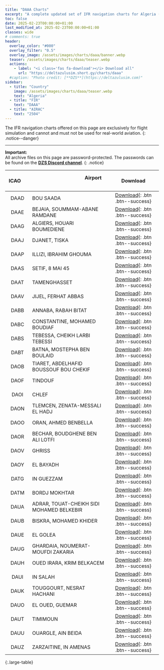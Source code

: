 ```yaml
---
title: "DAAA Charts"
excerpt: "A complete updated set of IFR navigation charts for Algeria (DAAA FIR) available for download."
toc: false
date: 2025-02-23T00:00:00+01:00
last_modified_at: 2025-02-23T00:00:00+01:00
classes: wide
# comments: true
header:
  overlay_color: "#000"
  overlay_filter: "0.5"
  overlay_image: /assets/images/charts/daaa/banner.webp
  teaser: /assets/images/charts/daaa/teaser.webp
  actions:
    - label: "<i class='fas fa-download'></i> Download all"
      url: "https://deltazulusim.short.gy/charts/daaa"
  #caption: "Photo credit: [**DZS**](https://deltazulusim.com)"
sidebar:
  - title: "Country"
    image: /assets/images/charts/daaa/teaser.webp
    text: "Algeria"
  - title: "FIR"
    text: "DAAA"
  - title: "AIRAC"
    text: "2504"
---
```


The IFR navigation charts offered on this page are exclusively for flight simulation and cannot and must not be used for real-world aviation.
{: .notice--danger}

--- 

**Important:** <br />All archive files on this page are password-protected. The passwords can be found on the [**DZS Discord channel**](https://discord.gg/Sf7Pkg4b).
{: .notice}

| &nbsp; &nbsp; &nbsp;  ICAO   &nbsp; &nbsp; &nbsp; | &nbsp; &nbsp; &nbsp; &nbsp; &nbsp; &nbsp; &nbsp; &nbsp; &nbsp; &nbsp; &nbsp; &nbsp; &nbsp; &nbsp; &nbsp; &nbsp; &nbsp; &nbsp; &nbsp; &nbsp;  Airport &nbsp; &nbsp; &nbsp; &nbsp; &nbsp; &nbsp; &nbsp; &nbsp; &nbsp; &nbsp; &nbsp; &nbsp; &nbsp; &nbsp; &nbsp; &nbsp; &nbsp; &nbsp; &nbsp; | &nbsp; &nbsp; &nbsp; Download &nbsp; &nbsp; &nbsp; |
| :------: | :------- | :-----: |
| DAAD | BOU SAADA | [<i class='fas fa-download'></i> Download](https://deltazulusim.short.gy/charts/daad){: .btn .btn--success} | 
| DAAE | BEJAIA, SOUMMAM-ABANE RAMDANE | [<i class='fas fa-download'></i> Download](https://deltazulusim.short.gy/charts/daae){: .btn .btn--success} | 
| DAAG | ALGIERS, HOUARI BOUMEDIENE | [<i class='fas fa-download'></i> Download](https://deltazulusim.short.gy/charts/daag){: .btn .btn--success} | 
| DAAJ | DJANET, TISKA | [<i class='fas fa-download'></i> Download](https://deltazulusim.short.gy/charts/daaj){: .btn .btn--success} | 
| DAAP | ILLIZI, IBRAHIM GHOUMA | [<i class='fas fa-download'></i> Download](https://deltazulusim.short.gy/charts/daap){: .btn .btn--success} | 
| DAAS | SETIF, 8 MAI 45 | [<i class='fas fa-download'></i> Download](https://deltazulusim.short.gy/charts/daas){: .btn .btn--success} | 
| DAAT | TAMENGHASSET | [<i class='fas fa-download'></i> Download](https://deltazulusim.short.gy/charts/daat){: .btn .btn--success} | 
| DAAV | JIJEL, FERHAT ABBAS | [<i class='fas fa-download'></i> Download](https://deltazulusim.short.gy/charts/daav){: .btn .btn--success} | 
| DABB | ANNABA, RABAH BITAT | [<i class='fas fa-download'></i> Download](https://deltazulusim.short.gy/charts/dabb){: .btn .btn--success} | 
| DABC | CONSTANTINE, MOHAMED BOUDIAF | [<i class='fas fa-download'></i> Download](https://deltazulusim.short.gy/charts/dabc){: .btn .btn--success} | 
| DABS | TEBESSA, CHEIKH LARBI TEBESSI | [<i class='fas fa-download'></i> Download](https://deltazulusim.short.gy/charts/dabs){: .btn .btn--success} | 
| DABT | BATNA, MOSTEPHA BEN BOULAID | [<i class='fas fa-download'></i> Download](https://deltazulusim.short.gy/charts/dabt){: .btn .btn--success} | 
| DAOB | TIARET, ABDELHAFID BOUSSOUF BOU CHEKIF | [<i class='fas fa-download'></i> Download](https://deltazulusim.short.gy/charts/daob){: .btn .btn--success} | 
| DAOF | TINDOUF | [<i class='fas fa-download'></i> Download](https://deltazulusim.short.gy/charts/daof){: .btn .btn--success} | 
| DAOI | CHLEF | [<i class='fas fa-download'></i> Download](https://deltazulusim.short.gy/charts/daoi){: .btn .btn--success} | 
| DAON | TLEMCEN, ZENATA-MESSALI EL HADJ | [<i class='fas fa-download'></i> Download](https://deltazulusim.short.gy/charts/daon){: .btn .btn--success} | 
| DAOO | ORAN, AHMED BENBELLA | [<i class='fas fa-download'></i> Download](https://deltazulusim.short.gy/charts/daoo){: .btn .btn--success} | 
| DAOR | BECHAR, BOUDGHENE BEN ALI LOTFI | [<i class='fas fa-download'></i> Download](https://deltazulusim.short.gy/charts/daor){: .btn .btn--success} | 
| DAOV | GHRISS | [<i class='fas fa-download'></i> Download](https://deltazulusim.short.gy/charts/daov){: .btn .btn--success} | 
| DAOY | EL BAYADH | [<i class='fas fa-download'></i> Download](https://deltazulusim.short.gy/charts/daoy){: .btn .btn--success} | 
| DATG | IN GUEZZAM | [<i class='fas fa-download'></i> Download](https://deltazulusim.short.gy/charts/datg){: .btn .btn--success} | 
| DATM | BORDJ MOKHTAR | [<i class='fas fa-download'></i> Download](https://deltazulusim.short.gy/charts/datm){: .btn .btn--success} | 
| DAUA | ADRAR, TOUAT-CHEIKH SIDI MOHAMED BELKEBIR | [<i class='fas fa-download'></i> Download](https://deltazulusim.short.gy/charts/daua){: .btn .btn--success} | 
| DAUB | BISKRA, MOHAMED KHIDER | [<i class='fas fa-download'></i> Download](https://deltazulusim.short.gy/charts/daub){: .btn .btn--success} | 
| DAUE | EL GOLEA | [<i class='fas fa-download'></i> Download](https://deltazulusim.short.gy/charts/daue){: .btn .btn--success} | 
| DAUG | GHARDAIA, NOUMERAT-MOUFDI ZAKARIA | [<i class='fas fa-download'></i> Download](https://deltazulusim.short.gy/charts/daug){: .btn .btn--success} | 
| DAUH | OUED IRARA, KRIM BELKACEM | [<i class='fas fa-download'></i> Download](https://deltazulusim.short.gy/charts/dauh){: .btn .btn--success} | 
| DAUI | IN SALAH | [<i class='fas fa-download'></i> Download](https://deltazulusim.short.gy/charts/daui){: .btn .btn--success} | 
| DAUK | TOUGGOURT, NESRAT HACHANI | [<i class='fas fa-download'></i> Download](https://deltazulusim.short.gy/charts/dauk){: .btn .btn--success} | 
| DAUO | EL OUED, GUEMAR | [<i class='fas fa-download'></i> Download](https://deltazulusim.short.gy/charts/dauo){: .btn .btn--success} | 
| DAUT | TIMIMOUN | [<i class='fas fa-download'></i> Download](https://deltazulusim.short.gy/charts/daut){: .btn .btn--success} | 
| DAUU | OUARGLE, AIN BEIDA | [<i class='fas fa-download'></i> Download](https://deltazulusim.short.gy/charts/dauu){: .btn .btn--success} | 
| DAUZ | ZARZAITINE, IN AMENAS | [<i class='fas fa-download'></i> Download](https://deltazulusim.short.gy/charts/dauz){: .btn .btn--success} | 
{:.large-table}